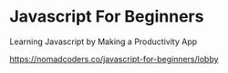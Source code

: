 # Javascript For Beginners

Learning Javascript by Making a Productivity App


https://nomadcoders.co/javascript-for-beginners/lobby
